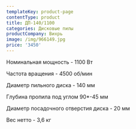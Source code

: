 ```yaml
---
templateKey: product-page
contentType: product
title: ДП-140/1100
categories: Дисковые пилы
productCompany: Вихрь
image: /img/966149.jpg
price: '3450'
---
```

Номинальная мощность - 1100 Вт

Частота вращения - 4500 об/мин

Диаметр пильного диска - 140 мм

Глубина пропила под углом 90*-45 мм

Диаметр посадочного отверстия диска - 20 мм

Вес нетто - 3,6 кг
